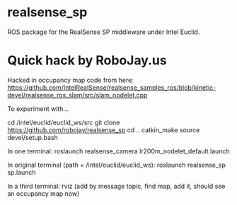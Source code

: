 # realsense_sp
ROS package for the RealSense SP middleware under Intel Euclid.

# Quick hack by RoboJay.us
Hacked in occupancy map code from here:
https://github.com/IntelRealSense/realsense_samples_ros/blob/kinetic-devel/realsense_ros_slam/src/slam_nodelet.cpp

To experiment with...

cd /intel/euclid/euclid_ws/src
git clone https://github.com/robojay/realsense_sp
cd ..
catkin_make
source devel/setup.bash

In one terminal:
roslaunch realsense_camera lr200m_nodelet_default.launch

In original terminal (path = /intel/euclid/euclid_ws):
roslaunch realsense_sp sp.launch

In a third terminal:
rviz
(add by message topic, find map, add it, should see an occupancy map now)


